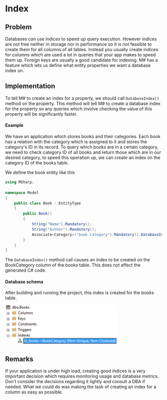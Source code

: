# Index

## Problem

Databases can use indices  to speed up query execution.
However indices are not free neither in storage nor in performance so it is not feasible to create them for all columns of all tables.
Instead you usually create indices for columns which are used a lot in queries that your app makes to speed them up.
Foreign keys are usually a good candidate for indexing.
M# has a feature which lets us define what entity properties we want a database index on.

## Implementation

To tell M# to create an index for a property, we should call `DatabaseIndex()` method on the property.
This method will tell M# to create a database index for the property so any queries which involve checking the value of this property will be significantly faster.

#### Example

We have an application which stores books and their categories.
Each book has a relation with the category which is assigned to it and stores the category's ID in its record.
To query which books are in a certain category, we need to check category ID of all books and return those which are in our desired category, to speed this operation up, we can create an index on the category ID of the books table.

We define the book entity like this

```csharp
using MSharp;

namespace Model
{
    public class Book : EntityType
    {
        public Book()
        {
            String("Name").Mandatory();
            String("Author").Mandatory();
            Associate<Category>("book Category").Mandatory().DatabaseIndex();
        }
    }
}
```

The `DatabaseIndex()` method call causes an index to be created on the BookCategory column of the books table.
This does not affect the generated C# code.

#### Database schema

After building and running the project, this index is created for the books table.

![book category index](images/index.PNG)

## Remarks

If your application is under high load, creating good indices is a very important decision which requires monitoring usage and database metrics. 
Don't consider the  decisions regarding it lightly and consult a DBA if needed.
What we could do was making the task of creating an index for a column as easy as possible.